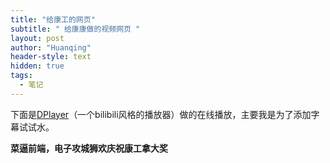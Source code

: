 ```yaml
---
title: "给康工的网页"
subtitle: " 给康康做的视频网页 "
layout: post
author: "Huanqing"
header-style: text
hidden: true
tags:
  - 笔记
---
```




下面是[DPlayer](https://github.com/MoePlayer/DPlayer)（一个bilibili风格的播放器）做的在线播放，主要我是为了添加字幕试试水。

**菜逼前端，电子攻城狮欢庆祝康工拿大奖**


<link href="https://cdn.bootcss.com/dplayer/1.25.0/DPlayer.min.css" rel="stylesheet">
<div id="dplayer"></div>
<script src="https://cdn.bootcss.com/dplayer/1.25.0/DPlayer.min.js"></script>
<script src="https://cdn.bootcss.com/blueimp-md5/2.12.0/js/md5.min.js"></script>
<script>
var url="https://eduinhk-my.sharepoint.com/personal/huanqing_eduinhk_onmicrosoft_com/Documents/urls/VIDEO/Nokia.mp4";    //这里填写视频地址
var suburl="https://eduinhk-my.sharepoint.com/personal/huanqing_eduinhk_onmicrosoft_com/Documents/urls/VIDEO/Nokia.vtt";    //这里填写视频地址

var id=md5(url);
const dp = new DPlayer({
    container: document.getElementById('dplayer'),
    autoplay: false,
    theme: '#FADFA3',
    loop: true,
    lang: 'zh-cn',
    screenshot: true,
    hotkey: true,
    preload: 'auto',
    logo: 'logo.png',
    volume: 0.7,
    mutex: true,
    video: {
        url: url,
        pic: 'dplayer.png',
        thumbnails: 'thumbnails.jpg',
        type: 'auto',
    },
//    subtitle: {
//        url: suburl,
//        type: 'webvtt',
//        fontSize: '25px',
//        bottom: '10%',
//        color: '#b7daff',
//    },
    contextmenu: [
        {
            text: 'custom1',
            link: 'https://github.com/DIYgod/DPlayer',
        },
        {
            text: 'custom2',
            click: (player) => {
                console.log(player);
            },
        },
    ],
    highlight: [
        {
            time: 20,
            text: '这是第 20 秒',
        },
        {
            time: 120,
            text: '这是 2 分钟',
        },
    ],
});
</script>
